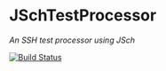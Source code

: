 JSchTestProcessor
=================
*An SSH test processor using JSch*

[![Build Status](https://travis-ci.org/testify/JSchTestProcessor.svg?branch=master)](https://travis-ci.org/testify/JSchTestProcessor)
